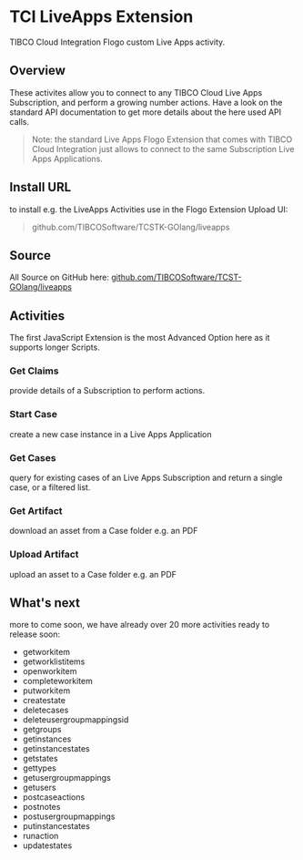 # TCI LiveApps Extension
TIBCO Cloud Integration Flogo custom Live Apps activity.

## Overview
These activites allow you to connect to any TIBCO Cloud Live Apps Subscription, and perform a growing number actions.
Have a look on the standard API documentation to get more details about the here used API calls.

> Note: the standard Live Apps Flogo Extension that comes with TIBCO Cloud Integration just allows to connect to the same Subscription Live Apps Applications.  

## Install URL
to install e.g. the LiveApps Activities use in the Flogo Extension Upload UI:

> github.com/TIBCOSoftware/TCSTK-GOlang/liveapps

## Source
All Source on GitHub here: [github.com/TIBCOSoftware/TCST-GOlang/liveapps](https://github.com/TIBCOSoftware/TCST-GOlang/liveapps)

## Activities
The first JavaScript Extension is the most Advanced Option here as it supports longer Scripts.

### Get Claims
provide details of a Subscription to perform actions.

### Start Case
create a new case instance in a Live Apps Application 

### Get Cases
query for existing cases of an Live Apps Subscription and return a single case, or a filtered list. 

### Get Artifact
download an asset from a Case folder e.g. an PDF

### Upload Artifact
upload an asset to a Case folder e.g. an PDF

## What's next
more to come soon, we have already over 20 more activities ready to release soon:

- getworkitem
- getworklistitems
- openworkitem
- completeworkitem
- putworkitem
- createstate
- deletecases
- deleteusergroupmappingsid
- getgroups
- getinstances
- getinstancestates
- getstates
- gettypes
- getusergroupmappings
- getusers
- postcaseactions
- postnotes
- postusergroupmappings
- putinstancestates
- runaction
- updatestates
